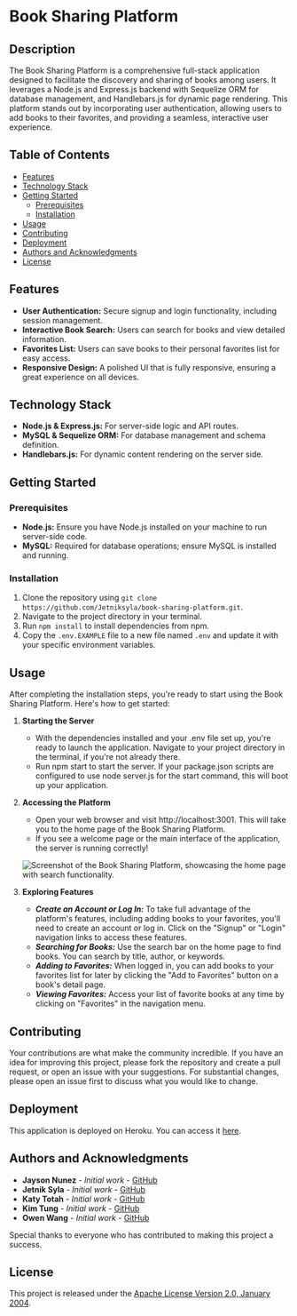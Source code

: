 # Book Sharing Platform

## Description
The Book Sharing Platform is a comprehensive full-stack application designed to facilitate the discovery and sharing of books among users. It leverages a Node.js and Express.js backend with Sequelize ORM for database management, and Handlebars.js for dynamic page rendering. This platform stands out by incorporating user authentication, allowing users to add books to their favorites, and providing a seamless, interactive user experience.


## Table of Contents
- [Features](#features)
- [Technology Stack](#technology-stack)
- [Getting Started](#getting-started)
  - [Prerequisites](#prerequisites)
  - [Installation](#installation)
- [Usage](#usage)
- [Contributing](#contributing)
- [Deployment](#deployment)
- [Authors and Acknowledgments](#authors-and-acknowledgments)
- [License](#license)

## Features 
- **User Authentication:** Secure signup and login functionality, including session management.
- **Interactive Book Search:** Users can search for books and view detailed information.
- **Favorites List:** Users can save books to their personal favorites list for easy access.
- **Responsive Design:** A polished UI that is fully responsive, ensuring a great experience on all devices.

## Technology Stack
- **Node.js & Express.js:** For server-side logic and API routes.
- **MySQL & Sequelize ORM:** For database management and schema definition. 
- **Handlebars.js:** For dynamic content rendering on the server side.

## Getting Started

### Prerequisites
- **Node.js:** Ensure you have Node.js installed on your machine to run server-side code. 
- **MySQL:** Required for database operations; ensure MySQL is installed and running.

### Installation
1.  Clone the repository using `git clone https://github.com/Jetniksyla/book-sharing-platform.git`.
2.  Navigate to the project directory in your terminal.
3.  Run `npm install` to install dependencies from npm.
4. Copy the `.env.EXAMPLE` file to a new file named `.env` and update it with your specific environment variables.

## Usage
After completing the installation steps, you're ready to start using the Book Sharing Platform. Here's how to get started:

1. **Starting the Server**
    - With the dependencies installed and your .env file set up, you're ready to launch the application. Navigate to your project directory in the terminal, if you're not already there.
    - Run npm start to start the server. If your package.json scripts are configured to use node server.js for the start command, this will boot up your application.

2. **Accessing the Platform**
    - Open your web browser and visit http://localhost:3001. This will take you to the home page of the Book Sharing Platform.
    - If you see a welcome page or the main interface of the application, the server is running correctly!

    ![Screenshot of the Book Sharing Platform, showcasing the home page with search functionality.](../book-sharing-platform/)

3. **Exploring Features**
    - ***Create an Account or Log In:*** To take full advantage of the platform's features, including adding books to your favorites, you'll need to create an account or log in. Click on the "Signup" or "Login" navigation links to access these features.
    - ***Searching for Books:*** Use the search bar on the home page to find books. You can search by title, author, or keywords.
    - ***Adding to Favorites:*** When logged in, you can add books to your favorites list for later by clicking the "Add to Favorites" button on a book's detail page.
    - ***Viewing Favorites:*** Access your list of favorite books at any time by clicking on "Favorites" in the navigation menu. 


## Contributing
Your contributions are what make the community incredible. If you have an idea for improving this project, please fork the repository and create a pull request, or open an issue with your suggestions. For substantial changes, please open an issue first to discuss what you would like to change.

## Deployment
This application is deployed on Heroku. You can access it [here](https://heroku.com).

## Authors and Acknowledgments
- **Jayson Nunez** - *Initial work* - [GitHub](https://github.com/JaysonNunez1)
- **Jetnik Syla** - *Initial work* - [GitHub](https://github.com/Jetniksyla)
- **Katy Totah** - *Initial work* - [GitHub](https://github.com/ktotah)
- **Kim Tung** - *Initial work* - [GitHub](https://github.com/)
- **Owen Wang** - *Initial work* - [GitHub](https://github.com/owen8955)

Special thanks to everyone who has contributed to making this project a success. 

## License
This project is released under the [Apache License Version 2.0, January 2004](/LICENSE).